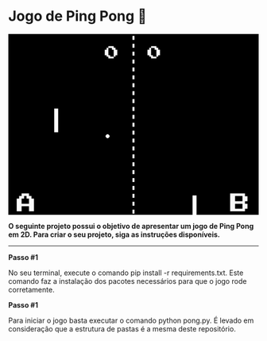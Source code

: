 # Jogo de Ping Pong 🏓

<img src="pingpong.png" align="center"/>

<f2 align = "left"> **O seguinte projeto possui o objetivo de apresentar um jogo de Ping Pong em 2D. Para criar o seu projeto, siga as instruções disponíveis.**</f2>
<hr> </hr>

<f2 align = "left"> **Passo #1**</f2>
<p> No seu terminal, execute o comando pip install -r requirements.txt. Este comando faz a instalação dos pacotes necessários para que o jogo rode corretamente. <p/>

<f2 align = "left"> **Passo #1**</f2>
<p> Para iniciar o jogo basta executar o comando python pong.py. É levado em consideração que a estrutura de pastas é a mesma deste repositório.<p/>
